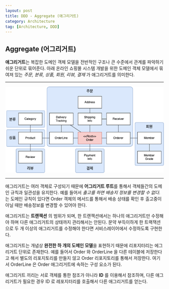 ```yaml
---
layout: post
title: DDD - Aggregate (애그리거트)
category: Architecture
tag: [Architecture, DDD]
---
```


## Aggregate (어그리거트)

**애그리거트**는 복잡한 도메인 객체 모델을 전반적인 구조나 큰 수준에서 관계를 파악하기 쉬운 단위로 묶어준다. 아래 온라인 쇼핑몰 시스템 개발을 위한 도메인 객체 모델에서 묶여져 있는 *주문, 분류, 상품, 회원, 리뷰, 결제* 가 애그리거트를 의미한다.

***
<p align="center">
<!-- ![image](/assets/2022-05-23-tdd-aggregate/aggregate01.png) -->
<img src="https://github.com/hijigoo/hijigoo.github.io/blob/master/assets/2022-05-23-tdd-aggregate/aggregate01.png?raw=true" />
</p>

***

애그리거트는 여러 객체로 구성되기 때문에 **어그리거트 루트**를 통해서 객체들간의 도메인 규칙과 일관성을 유지한다. 예를 들어서 *출고를 하면 배송지 정보를 변경할 수 없다.* 는 도메인 규칙이 있다면 Order 객체의 메서드를 통해서 배송 상태를 확인 후 출고중이 아닐 때만 배송정보를 변경할 수 있어야 한다.

애그리거트는 **트랜잭션** 의 범위가 되며, 한 트랜잭션에서는 하나의 애그리거트만 수정해야 하며 다른 애그리거트의 상태까지 관리해서는 안된다. 문약 부득이하게 한 트랙잭션으로 두 개 이상의 애그리거트를 수정해야 한다면 서비스레이어에서 수정하도록 구현한다. 

애그리거트는 개념상 **완전한 하 개의 도메인 모델**을 표현하기 때문에 리포지터리는 에그리거트 단위로 존재한다. 예를 들어서 Order 와 OrderLine 을 다른 테이블에 저장한다고 해서 별도의 리포지토리를 만들지 않고 Order 리포지토리를 통해서 저장한다. 여기서 OrderLine 은 Order 애그리거트에 속하는 구성 요소가 된다.

애그리거트 끼리는 서로 객체를 통한 참조가 아니라 **ID** 를 이용해서 참조하며, 다른 애그리거트가 필요한 경우 ID 로 레포지터리를 호출해서 다른 애그리거트를 얻는다.